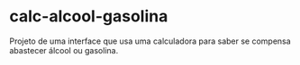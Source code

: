 # calc-alcool-gasolina
Projeto de uma interface que usa uma calculadora para saber se compensa abastecer álcool ou gasolina.
